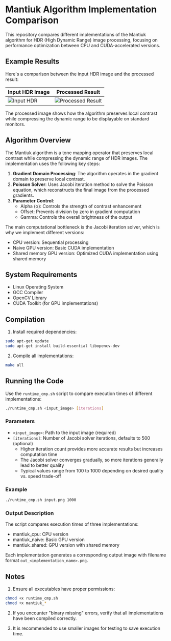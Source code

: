 # Mantiuk Algorithm Implementation Comparison

This repository compares different implementations of the Mantiuk algorithm for HDR (High Dynamic Range) image processing, focusing on performance optimization between CPU and CUDA-accelerated versions.

## Example Results

Here's a comparison between the input HDR image and the processed result:

| Input HDR Image | Processed Result |
|----------------|------------------|
| ![Input HDR](preview/001.png) | ![Processed Result](outputs/001.png) |

The processed image shows how the algorithm preserves local contrast while compressing the dynamic range to be displayable on standard monitors.

## Algorithm Overview

The Mantiuk algorithm is a tone mapping operator that preserves local contrast while compressing the dynamic range of HDR images. The implementation uses the following key steps:

1. **Gradient Domain Processing**: The algorithm operates in the gradient domain to preserve local contrast.
2. **Poisson Solver**: Uses Jacobi iteration method to solve the Poisson equation, which reconstructs the final image from the processed gradients.
3. **Parameter Control**:
   - Alpha (α): Controls the strength of contrast enhancement
   - Offset: Prevents division by zero in gradient computation
   - Gamma: Controls the overall brightness of the output

The main computational bottleneck is the Jacobi iteration solver, which is why we implement different versions:
- CPU version: Sequential processing
- Naive GPU version: Basic CUDA implementation
- Shared memory GPU version: Optimized CUDA implementation using shared memory

## System Requirements

- Linux Operating System
- GCC Compiler
- OpenCV Library
- CUDA Toolkit (for GPU implementations)

## Compilation

1. Install required dependencies:
```bash
sudo apt-get update
sudo apt-get install build-essential libopencv-dev
```

2. Compile all implementations:
```bash
make all
```

## Running the Code

Use the `runtime_cmp.sh` script to compare execution times of different implementations:

```bash
./runtime_cmp.sh <input_image> [iterations]
```

### Parameters

- `<input_image>`: Path to the input image (required)
- `[iterations]`: Number of Jacobi solver iterations, defaults to 500 (optional)
  - Higher iteration count provides more accurate results but increases computation time
  - The Jacobi solver converges gradually, so more iterations generally lead to better quality
  - Typical values range from 100 to 1000 depending on desired quality vs. speed trade-off

### Example

```bash
./runtime_cmp.sh input.png 1000
```

### Output Description

The script compares execution times of three implementations:
- mantiuk_cpu: CPU version
- mantiuk_naive: Basic GPU version
- mantiuk_shared: GPU version with shared memory

Each implementation generates a corresponding output image with filename format `out_<implementation_name>.png`.

## Notes

1. Ensure all executables have proper permissions:
```bash
chmod +x runtime_cmp.sh
chmod +x mantiuk_*
```

2. If you encounter "binary missing" errors, verify that all implementations have been compiled correctly.

3. It is recommended to use smaller images for testing to save execution time.
